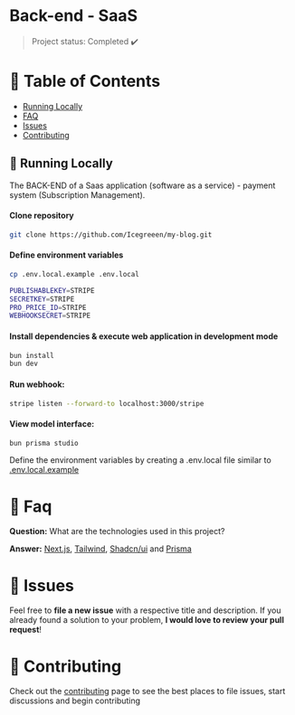 <h1 align="left">
    <a">Back-end - SaaS</a>
</h1>

> Project status: Completed :heavy_check_mark:
                                  
# :pushpin: Table of Contents

* [Running Locally](#construction_worker-running-locally)
* [FAQ](#postbox-faq)
* [Issues](#bug-issues)
* [Contributing](#tada-contributing)

## :construction_worker: Running Locally

The BACK-END of a Saas application (software as a service) - payment system (Subscription Management).

#### Clone repository
```bash
git clone https://github.com/Icegreeen/my-blog.git
```

#### Define environment variables
```bash
cp .env.local.example .env.local

PUBLISHABLEKEY=STRIPE
SECRETKEY=STRIPE
PRO_PRICE_ID=STRIPE
WEBHOOKSECRET=STRIPE
```

#### Install dependencies & execute web application in development mode
```bash
bun install
bun dev 
```

#### Run webhook:

```bash
stripe listen --forward-to localhost:3000/stripe
```

#### View model interface:

```bash
bun prisma studio
```

Define the environment variables by creating a .env.local file similar to [.env.local.example](https://github.com/Icegreeen/Saas-system)

# :postbox: Faq

**Question:** What are the technologies used in this project?

**Answer:** [Next.js](https://nextjs.org/), [Tailwind](), [Shadcn/ui]() and [Prisma]()

# :bug: Issues

Feel free to **file a new issue** with a respective title and description. If you already found a solution to your problem, **I would love to review your pull request**!

# :tada: Contributing

Check out the [contributing](https://github.com/Icegreeen/my-blog/blob/main/CONTRIBUTING.md) page to see the best places to file issues, start discussions and begin contributing
